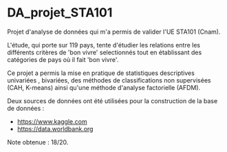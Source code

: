 # DA_projet_STA101

Projet d'analyse de données qui m'a permis de valider l'UE STA101 (Cnam).

L'étude, qui porte sur 119 pays, tente d'étudier les relations entre les différents critères de 'bon vivre' selectionnés tout en établissant des catégories de pays où il fait 'bon vivre'.
 
Ce projet a permis la mise en pratique de statistiques descriptives univariées , bivariées, des méthodes de classifications non supervisées (CAH, K-means) ainsi qu'une méthode d'analyse factorielle (AFDM).

Deux sources de données ont été utilisées pour la construction de la base de données : 
- https://www.kaggle.com
- https://data.worldbank.org

Note obtenue : 18/20.
